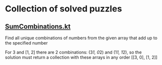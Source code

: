 # Collection of solved puzzles

## [SumCombinations.kt](./SumCombinations.kt)
Find all unique combinations of numbers from the given array that add up to
the specified number

For 3 and [1, 2] there are 2 combinations: (3*1, 0*2) and (1*1, 1*2), so the solution
must return a collection with these arrays in any order [[3, 0], [1, 2]]
